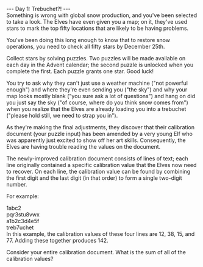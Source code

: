 --- Day 1: Trebuchet?! ---  
Something is wrong with global snow production, and you've been selected to take a look. The Elves have even given you a map; on it, they've used stars to mark the top fifty locations that are likely to be having problems.  
  
You've been doing this long enough to know that to restore snow operations, you need to check all fifty stars by December 25th.  
  
Collect stars by solving puzzles. Two puzzles will be made available on each day in the Advent calendar; the second puzzle is unlocked when you complete the first. Each puzzle grants one star. Good luck!  

You try to ask why they can't just use a weather machine ("not powerful enough") and where they're even sending you ("the sky") and why your map looks mostly blank ("you sure ask a lot of questions") and hang on did you just say the sky ("of course, where do you think snow comes from") when you realize that the Elves are already loading you into a trebuchet ("please hold still, we need to strap you in").  
  
As they're making the final adjustments, they discover that their calibration document (your puzzle input) has been amended by a very young Elf who was apparently just excited to show off her art skills. Consequently, the Elves are having trouble reading the values on the document.  
  
The newly-improved calibration document consists of lines of text; each line originally contained a specific calibration value that the Elves now need to recover. On each line, the calibration value can be found by combining the first digit and the last digit (in that order) to form a single two-digit number.  
  
For example:  
  
1abc2  
pqr3stu8vwx  
a1b2c3d4e5f  
treb7uchet  
In this example, the calibration values of these four lines are 12, 38, 15, and 77. Adding these together produces 142.  
  
Consider your entire calibration document. What is the sum of all of the calibration values?  


